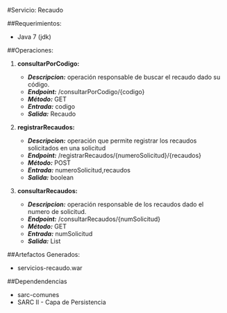 #Servicio: Recaudo

##Requerimientos:
* Java 7 (jdk)

##Operaciones:

1. **consultarPorCodigo:**
    * ***Descripcion:*** operación responsable de buscar el recaudo dado su código.
    * ***Endpoint:*** /consultarPorCodigo/{codigo}
    * ***Método:*** GET
    * ***Entrada:*** codigo
	* ***Salida:*** Recaudo

2. **registrarRecaudos:**
    * ***Descripcion:*** operación que permite registrar los recaudos solicitados en una solicitud
    * ***Endpoint:*** /registrarRecaudos/{numeroSolicitud}/{recaudos}
    * ***Método:*** POST
    * ***Entrada:*** numeroSolicitud,recaudos
	* ***Salida:*** boolean
	
3. **consultarRecaudos:**
    * ***Descripcion:*** operación responsable de los recaudos dado el numero de solicitud.
    * ***Endpoint:*** /consultarRecaudos/{numSolicitud}
    * ***Método:*** GET
    * ***Entrada:*** numSolicitud
	* ***Salida:*** List<Recaudo>
	
##Artefactos Generados:
* servicios-recaudo.war

##Dependendencias
* sarc-comunes
* SARC II - Capa de Persistencia